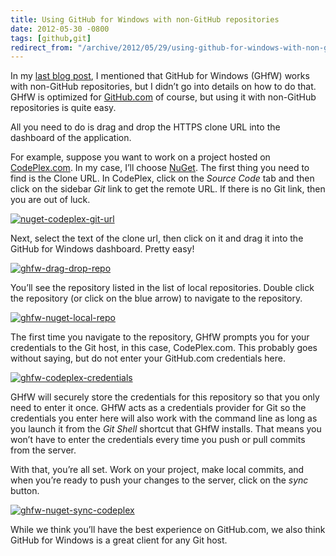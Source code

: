 ```yaml
---
title: Using GitHub for Windows with non-GitHub repositories
date: 2012-05-30 -0800
tags: [github,git]
redirect_from: "/archive/2012/05/29/using-github-for-windows-with-non-github-repositories.aspx/"
---
```


In my [last blog
post](https://haacked.com/archive/2012/05/21/introducing-github-for-windows.aspx "Introducing GitHub for Windows"),
I mentioned that GitHub for Windows (GHfW) works with non-GitHub
repositories, but I didn’t go into details on how to do that. GHfW is
optimized for [GitHub.com](http://github.com/ "GitHub") of course, but
using it with non-GitHub repositories is quite easy.

All you need to do is drag and drop the HTTPS clone URL into the
dashboard of the application.

For example, suppose you want to work on a project hosted on
[CodePlex.com](http://codeplex.com/ "CodePlex.com"). In my case, I’ll
choose [NuGet](http://nuget.codeplex.com/ "NuGet on CodePlex"). The
first thing you need to find is the Clone URL. In CodePlex, click on the
*Source Code* tab and then click on the sidebar *Git* link to get the
remote URL. If there is no Git link, then you are out of luck.

[![nuget-codeplex-git-url](https://haacked.com/images/haacked_com/WindowsLiveWriter/0053a500d158_1223E/nuget-codeplex-git-url_thumb.png "nuget-codeplex-git-url")](https://haacked.com/images/haacked_com/WindowsLiveWriter/0053a500d158_1223E/nuget-codeplex-git-url_2.png)

Next, select the text of the clone url, then click on it and drag it
into the GitHub for Windows dashboard. Pretty easy!

[![ghfw-drag-drop-repo](https://haacked.com/images/haacked_com/WindowsLiveWriter/0053a500d158_1223E/ghfw-drag-drop-repo_thumb.png "ghfw-drag-drop-repo")](https://haacked.com/images/haacked_com/WindowsLiveWriter/0053a500d158_1223E/ghfw-drag-drop-repo_2.png)

You’ll see the repository listed in the list of local repositories.
Double click the repository (or click on the blue arrow) to navigate to
the repository.

[![ghfw-nuget-local-repo](https://haacked.com/images/haacked_com/WindowsLiveWriter/0053a500d158_1223E/ghfw-nuget-local-repo_thumb.png "ghfw-nuget-local-repo")](https://haacked.com/images/haacked_com/WindowsLiveWriter/0053a500d158_1223E/ghfw-nuget-local-repo_2.png)

The first time you navigate to the repository, GHfW prompts you for your
credentials to the Git host, in this case, CodePlex.com. This probably
goes without saying, but do not enter your GitHub.com credentials here.

[![ghfw-codeplex-credentials](https://haacked.com/images/haacked_com/WindowsLiveWriter/0053a500d158_1223E/ghfw-codeplex-credentials_thumb.png "ghfw-codeplex-credentials")](https://haacked.com/images/haacked_com/WindowsLiveWriter/0053a500d158_1223E/ghfw-codeplex-credentials_2.png)

GHfW will securely store the credentials for this repository so that you
only need to enter it once. GHfW acts as a credentials provider for Git
so the credentials you enter here will also work with the command line
as long as you launch it from the *Git Shell* shortcut that GHfW
installs. That means you won’t have to enter the credentials every time
you push or pull commits from the server.

With that, you’re all set. Work on your project, make local commits, and
when you’re ready to push your changes to the server, click on the
*sync* button.

[![ghfw-nuget-sync-codeplex](https://haacked.com/images/haacked_com/WindowsLiveWriter/0053a500d158_1223E/ghfw-nuget-sync-codeplex_thumb.png "ghfw-nuget-sync-codeplex")](https://haacked.com/images/haacked_com/WindowsLiveWriter/0053a500d158_1223E/ghfw-nuget-sync-codeplex_2.png)

While we think you’ll have the best experience on GitHub.com, we also
think GitHub for Windows is a great client for any Git host.

